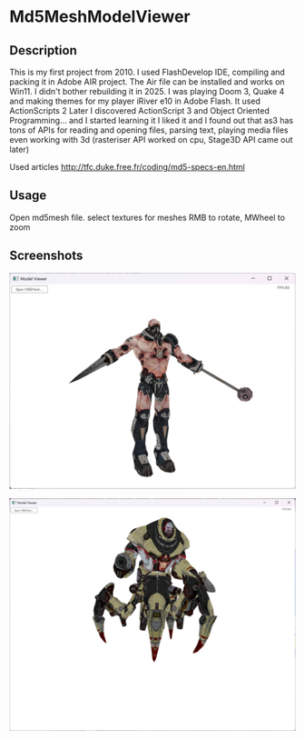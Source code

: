 # Md5MeshModelViewer
## Description
This is my first project from 2010. I used FlashDevelop IDE, compiling and packing it in Adobe AIR project. The Air file can be installed and works on Win11. I didn't bother rebuilding it in 2025.
I was playing Doom 3, Quake 4 and making themes for my player iRiver e10 in Adobe Flash. It used ActionScripts 2
Later I discovered ActionScript 3 and Object Oriented Programming... and I started learning it
I liked it and I found out that as3 has tons of APIs for reading and opening files, parsing text, playing media files even working with 3d (rasteriser API worked on cpu, Stage3D API came out later)

Used articles http://tfc.duke.free.fr/coding/md5-specs-en.html

## Usage
Open md5mesh file. select textures for meshes
RMB to rotate, MWheel to zoom

## Screenshots
![](screenshots/berserker.jpeg)

![](screenshots/macron.jpeg)
